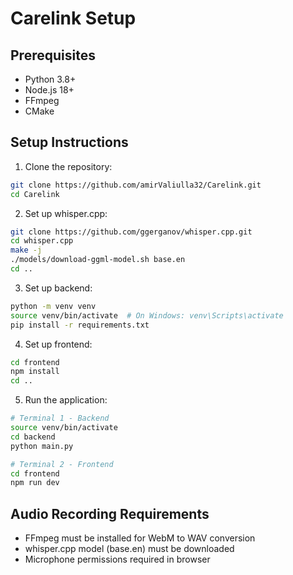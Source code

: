 # Carelink Setup

## Prerequisites
- Python 3.8+
- Node.js 18+
- FFmpeg
- CMake

## Setup Instructions

1. Clone the repository:
```bash
git clone https://github.com/amirValiulla32/Carelink.git
cd Carelink
```

2. Set up whisper.cpp:
```bash
git clone https://github.com/ggerganov/whisper.cpp.git
cd whisper.cpp
make -j
./models/download-ggml-model.sh base.en
cd ..
```

3. Set up backend:
```bash
python -m venv venv
source venv/bin/activate  # On Windows: venv\Scripts\activate
pip install -r requirements.txt
```

4. Set up frontend:
```bash
cd frontend
npm install
cd ..
```

5. Run the application:
```bash
# Terminal 1 - Backend
source venv/bin/activate
cd backend
python main.py

# Terminal 2 - Frontend
cd frontend
npm run dev
```

## Audio Recording Requirements
- FFmpeg must be installed for WebM to WAV conversion
- whisper.cpp model (base.en) must be downloaded
- Microphone permissions required in browser